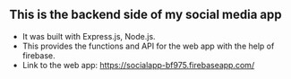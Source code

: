 ## This is the backend side of my social media app
* It was built with Express.js, Node.js. 
* This provides the functions and API for the web app with the help of firebase.
* Link to the web app: https://socialapp-bf975.firebaseapp.com/
